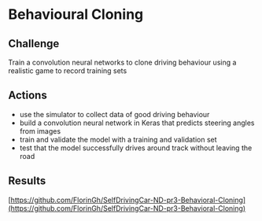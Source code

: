 # Behavioural Cloning

## **Challenge**

Train a convolution neural networks to clone driving behaviour using a realistic game to record training sets

## **Actions**

* use the simulator to collect data of good driving behaviour
* build a convolution neural network in Keras that predicts steering angles from images
* train and validate the model with a training and validation set
* test that the model successfully drives around track without leaving the road



## **Results**

[https://github.com/FlorinGh/SelfDrivingCar-ND-pr3-Behavioral-Cloning](https://github.com/FlorinGh/SelfDrivingCar-ND-pr3-Behavioral-Cloning)

## 

